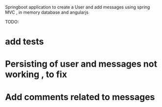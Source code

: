 Springboot application to create a User and add messages using spring MVC , in memory database and angularjs

TODO:
# add tests
# Persisting of user and messages not working , to fix
# Add comments related to messages
